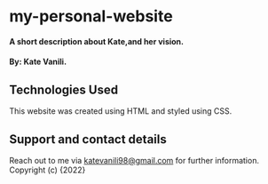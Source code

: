 # my-personal-website
#### A short description about Kate,and her vision. 
#### By: Kate Vanili.
## Technologies Used
This website was created using HTML and styled using CSS.
## Support and contact details
Reach out to me via katevanili98@gmail.com for further information.
Copyright (c) {2022} 
